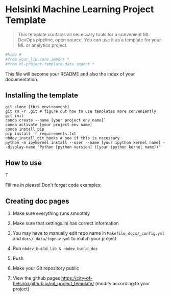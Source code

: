 # Helsinki Machine Learning Project Template
> This template contains all necessary tools for a convenient ML DevOps pipeline, open source. You can use it as a template for your ML or analytics project.


```python
#hide #
#from your_lib.core import *
#from ml-project-template.data import *
```

This file will become your README and also the index of your documentation.

## Installing the template

```
git clone [this environment]
git rm -r .git # figure out how to use templates more conveniently
git init
conda create --name [your project env name]`
conda activate [your project env name]
conda install pip
pip install -r requirements.txt
nbdev_install_git_hooks # see if this is necessary
python -m ipykernel install --user --name [your ipython kernel name] --display-name "Python [python version] ([your ipython kernel name])"

```

## How to use

T

Fill me in please! Don't forget code examples:

## Creating doc pages

1. Make sure everything runs smoothly

2. Make sure that settings.ini has correct information

3. You may have to manually edit repo name in `Makefile`, `docs/_config.yml` and `docs/_data/topnav.yml` to match your project

4. Run `nbdev_build_lib & nbdev_build_doc`

5. Push

6. Make your Git repository public

7. View the github pages https://city-of-helsinki.github.io/ml_project_template/ (modify according to your project)

